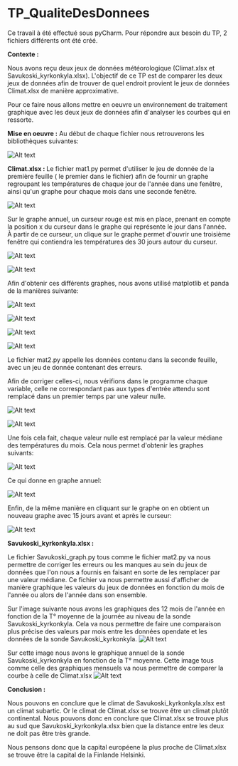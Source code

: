 # TP_QualiteDesDonnees

Ce travail à été effectué sous pyCharm.
Pour répondre aux besoin du TP, 2 fichiers différents ont été créé.

<b>Contexte :</b>

Nous avons reçu deux jeux de données météorologique (Climat.xlsx et Savukoski_kyrkonkyla.xlsx).
L'objectif de ce TP est de comparer les deux jeux de données afin de trouver de quel endroit provient le jeux de données Climat.xlsx de manière approximative.

Pour ce faire nous allons mettre en oeuvre un environnement de traitement graphique avec les deux jeux de données afin d'analyser les courbes qui en ressorte.

<b>Mise en oeuvre :</b>
Au début de chaque fichier nous retrouverons les bibliothèques suivantes:


![Alt text](https://github.com/FrancoisFr/TP_QualiteDesDonnees/blob/main/fichier/Figure1.PNG?raw=true)


<b>Climat.xlsx : </b>
Le fichier mat1.py permet d'utiliser le jeu de donnée de la première feuille ( le premier dans le fichier) afin de fournir un graphe regroupant les températures de chaque jour de l'année dans une fenêtre, ainsi qu'un graphe pour chaque mois dans une seconde fenêtre.


![Alt text](https://github.com/FrancoisFr/TP_QualiteDesDonnees/blob/main/fichier/GrapheAnnuel.PNG?raw=true)

Sur le graphe annuel, un curseur rouge est mis en place, prenant en compte la position x du curseur dans le graphe qui représente le jour dans l'année. À partir de ce curseur, un clique sur le graphe permet d'ouvrir une troisième fenêtre qui contiendra les températures des 30 jours autour du curseur.

![Alt text](https://github.com/FrancoisFr/TP_QualiteDesDonnees/blob/main/fichier/GrapheMoisParMois.PNG?raw=true)



![Alt text](https://github.com/FrancoisFr/TP_QualiteDesDonnees/blob/main/fichier/Graphe30Jours.PNG?raw=true)

Afin d'obtenir ces différents graphes, nous avons utilisé matplotlib et panda de la manières suivante:

![Alt text](https://github.com/FrancoisFr/TP_QualiteDesDonnees/blob/main/fichier/CodeGrapheAnnee.PNG?raw=true)

![Alt text](https://github.com/FrancoisFr/TP_QualiteDesDonnees/blob/main/fichier/CodeMoisParMois.PNG?raw=true)

![Alt text](https://github.com/FrancoisFr/TP_QualiteDesDonnees/blob/main/fichier/CodeGraphe30Jours.PNG?raw=true)

![Alt text](https://github.com/FrancoisFr/TP_QualiteDesDonnees/blob/main/fichier/CodeAppelleFonction.PNG?raw=true)

Le fichier mat2.py appelle les données contenu dans la seconde feuille, avec un jeu de donnée contenant des erreurs.

Afin de corriger celles-ci, nous vérifions dans le programme chaque variable, celle ne correspondant pas aux types d'entrée attendu sont remplacé dans un premier temps par une valeur nulle.


![Alt text](https://github.com/FrancoisFr/TP_QualiteDesDonnees/blob/main/fichier/CodeMoisParMoisErreur.PNG?raw=true)

![Alt text](https://github.com/FrancoisFr/TP_QualiteDesDonnees/blob/main/fichier/CodeCorrectionErreur.PNG?raw=true)

Une fois cela fait, chaque valeur nulle est remplacé par la valeur médiane des températures du mois. Cela nous permet d'obtenir les graphes suivants:


![Alt text](https://github.com/FrancoisFr/TP_QualiteDesDonnees/blob/main/fichier/GrapheMoisParMoisErreur.PNG?raw=true)




Ce qui donne en graphe annuel:

![Alt text](https://github.com/FrancoisFr/TP_QualiteDesDonnees/blob/main/fichier/GrapheAnnuelErreur.PNG?raw=true)

Enfin, de la même manière en cliquant sur le graphe on en obtient un nouveau graphe avec 15 jours avant et après le curseur:

![Alt text](https://github.com/FrancoisFr/TP_QualiteDesDonnees/blob/main/fichier/Graphe30JoursErreur.PNG?raw=true)

<b>Savukoski_kyrkonkyla.xlsx : </b>

Le fichier Savukoski_graph.py tous comme le fichier mat2.py va nous permettre de corriger les erreurs ou les manques au sein du jeux de données que l'on nous a fournis en faisant en sorte de les remplacer par une valeur médiane.
Ce fichier va nous permettre aussi d'afficher de manière graphique les valeurs du jeux de données en fonction du mois de l'année ou alors de l'année dans son ensemble.

Sur l'image suivante nous avons les graphiques des 12 mois de l'année en fonction de la T° moyenne de la journée au niveau de la sonde Savukoski_kyrkonkyla.
Cela va nous permettre de faire une comparaison plus précise des valeurs par mois entre les données opendate et les données de la sonde Savukoski_kyrkonkyla.
![Alt text](https://github.com/FrancoisFr/TP_QualiteDesDonnees/blob/main/fichier/GraphesMoisParMoisMoyenne.png?raw=true)

Sur cette image nous avons le graphique annuel de la sonde Savukoski_kyrkonkyla en fonction de la T° moyenne.
Cette image tous comme celle des graphiques mensuels va nous permettre de comparer la courbe à celle de Climat.xlsx
![Alt text](https://github.com/FrancoisFr/TP_QualiteDesDonnees/blob/main/fichier/GrapheAnnuelMoyenne.png?raw=true)


<b>Conclusion : </b>
  
  Nous pouvons en conclure que le climat de Savukoski_kyrkonkyla.xlsx est un climat subartic.
  Or le climat de Climat.xlsx se trouve être un climat plutôt continental. 
  Nous pouvons donc en conclure que Climat.xlsx se trouve plus au sud que Savukoski_kyrkonkyla.xlsx bien que la distance entre les deux ne doit pas être très grande.
  
  Nous pensons donc que la capital européene la plus proche de Climat.xlsx se trouve être la capital de la Finlande Helsinki.
